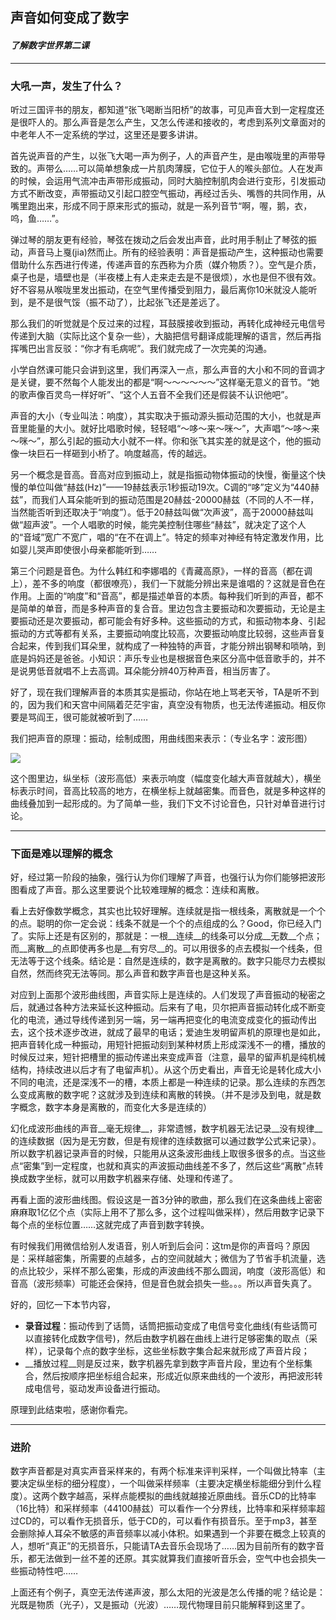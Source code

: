 ## 声音如何变成了数字
#### _了解数字世界第二课_

---
### 大吼一声，发生了什么？

听过三国评书的朋友，都知道“张飞喝断当阳桥”的故事，可见声音大到一定程度还是很吓人的。那么声音是怎么产生，又怎么传递和接收的，考虑到系列文章面对的中老年人不一定系统的学过，这里还是要多讲讲。

首先说声音的产生，以张飞大喝一声为例子，人的声音产生，是由喉咙里的声带导致的。声带么……可以简单想象成一片肌肉薄膜，它位于人的喉头部位。人在发声的时候，会运用气流冲击声带形成振动，同时大脑控制肌肉会进行变形，引发振动方式不断改变，声带振动又引起口腔空气振动，再经过舌头、嘴唇的共同作用，从嘴里跑出来，形成不同于原来形式的振动，就是一系列音节“啊，喔，鹅，衣，呜，鱼……”。

弹过琴的朋友更有经验，琴弦在拨动之后会发出声音，此时用手制止了琴弦的振动，声音马上戛(jia)然而止。所有的经验表明：声音是振动产生，这种振动也需要借助什么东西进行传递，传递声音的东西称为介质（媒介物质？）。空气是介质，桌子也是，墙壁也是（半夜楼上有人走来走去是不是很烦），水也是但不很有效。好不容易从喉咙里发出振动，在空气里传播受到阻力，最后离你10米就没人能听到，是不是很气馁（振不动了），比起张飞还是差远了。

那么我们的听觉就是个反过来的过程，耳鼓膜接收到振动，再转化成神经元电信号传递到大脑（实际比这个复杂一些），大脑把信号翻译成能理解的语言，然后再指挥嘴巴出言反驳：“你才有毛病呢”。我们就完成了一次完美的沟通。

小学自然课可能只会讲到这里，我们再深入一点，那么声音的大小和不同的音调才是关键，要不然每个人能发出的都是“啊～～～～～～”这样毫无意义的音节。“她的歌声像百灵鸟一样好听”、“这个人五音不全我们还是假装不认识他吧”。

声音的大小（专业叫法：响度），其实取决于振动源头振动范围的大小，也就是声音里能量的大小。就好比唱歌时候，轻轻唱“～哆～来～咪～”，大声唱“～哆～来～咪～”，那么引起的振动大小就不一样。你和张飞其实差的就是这个，他的振动像一块巨石一样砸到小桥了。响度越高，传的越远。

另一个概念是音高。音高对应到振动上，就是指振动物体振动的快慢，衡量这个快慢的单位叫做“赫兹(Hz)”——19赫兹表示1秒振动19次。C调的“哆”定义为“440赫兹”，而我们人耳朵能听到的振动范围是20赫兹-20000赫兹（不同的人不一样，当然能否听到还取决于“响度”）。低于20赫兹叫做“次声波”，高于20000赫兹叫做“超声波”。一个人唱歌的时候，能完美控制住哪些“赫兹”，就决定了这个人的“音域”宽广不宽广，唱的“在不在调上”。特定的频率对神经有特定激发作用，比如婴儿哭声即使很小母亲都能听到……

第三个问题是音色。为什么韩红和李娜唱的《青藏高原》，一样的音高（都在调上），差不多的响度（都很嘹亮），我们一下就能分辨出来是谁唱的？这就是音色在作用。上面的“响度”和“音高”，都是描述单音的本质。每种我们听到的声音，都不是简单的单音，而是多种声音的复合音。里边包含主要振动和次要振动，无论是主要振动还是次要振动，都可能会有好多种。这些振动的方式，和振动物本身、引起振动的方式等都有关系，主要振动响度比较高，次要振动响度比较弱，这些声音复合起来，传到我们耳朵里，就构成了一种独特的声音，才能分辨出钢琴和唢呐，到底是妈妈还是爸爸。小知识：声乐专业也是根据音色来区分高中低音歌手的，并不是说男低音就唱不上去高调。耳朵能分辨40万种声音，相当厉害了。

好了，现在我们理解声音的本质其实是振动，你站在地上骂老天爷，TA是听不到的，因为我们和天宫中间隔着茫茫宇宙，真空没有物质，也无法传递振动。相反你要是骂阎王，很可能就被听到了……

我们把声音的原理：振动，绘制成图，用曲线图来表示：（专业名字：波形图）

![](http://www-inst.eecs.berkeley.edu/~assist/hearing_image10.gif)

这个图里边，纵坐标（波形高低）来表示响度（幅度变化越大声音就越大），横坐标表示时间，音高比较高的地方，在横坐标上就越密集。而音色，就是多种这样的曲线叠加到一起形成的。为了简单一些，我们下文不讨论音色，只针对单音进行讨论。

---
### 下面是难以理解的概念

好，经过第一阶段的抽象，强行认为你们理解了声音，也强行认为你们能够把波形图看成了声音。那么这里要说个比较难理解的概念：连续和离散。

看上去好像数学概念，其实也比较好理解。连续就是指一根线条，离散就是一个个的点。聪明的你一定会说：线条不就是一个个的点组成的么？Good，你已经入门了。实际上还是有区别的，那就是：一根__连续__的线条可以分成__无数__个点；而__离散__的点即使再多也是__有穷尽__的。可以用很多的点去模拟一个线条，但无法等于这个线条。结论是：自然是连续的，数字是离散的。数字只能尽力去模拟自然，然而终究无法等同。那么声音和数字声音也是这种关系。

对应到上面那个波形曲线图，声音实际上是连续的。人们发现了声音振动的秘密之后，就通过各种方法来延长这种振动。后来有了电，贝尔把声音振动转化成不断变化的电流，通过导线传递到另一端，另一端再把变化的电流变成变化的振动传出去，这个技术逐步改进，就成了最早的电话；爱迪生发明留声机的原理也是如此，把声音转化成一种振动，用短针把振动刻到某种材质上形成深浅不一的槽，播放的时候反过来，短针把槽里的振动传递出来变成声音（注意，最早的留声机是纯机械结构，持续改进以后才有了电留声机）。从这个历史看出，声音无论是转化成大小不同的电流，还是深浅不一的槽，本质上都是一种连续的记录。那么连续的东西怎么变成离散的数字呢？这就涉及到连续和离散的转换。（并不是涉及到电，就是数字概念，数字本身是离散的，而变化大多是连续的）

幻化成波形曲线的声音__毫无规律__，非常遗憾，数字机器无法记录__没有规律__的连续数据（因为是无穷数，但是有规律的连续数据可以通过数学公式来记录）。所以数字机器记录声音的时候，只能用从这条波形曲线上取很多很多的点。当这些点“密集”到一定程度，也就和真实的声波振动曲线差不多了，然后这些“离散”点转换成数字坐标，就可以用数字机器来存储、处理和传递了。

再看上面的波形曲线图。假设这是一首3分钟的歌曲，那么我们在这条曲线上密密麻麻取1亿亿个点（实际上用不了那么多，这个过程叫做采样），然后用数字记录下每个点的坐标位置……这就完成了声音到数字转换。

有时候我们用微信给别人发语音，别人听到后会问：这tm是你的声音吗？原因是：采样越密集，所需要的点越多，占的空间就越大；微信为了节省手机流量，选的点比较少，采样不那么密集，形成的声波曲线不那么圆润，响度（波形高低）和音高（波形频率）可能还会保持，但是音色就会损失一些。。。所以声音失真了。

好的，回忆一下本节内容，
* __录音过程__：振动传到了话筒，话筒把振动变成了电信号变化曲线(有些话筒可以直接转化成数字信号)，然后由数字机器在曲线上进行足够密集的取点（采样），记录每个点的数字坐标，这些坐标数字集合起来就形成了声音片段；
* __播放过程__则是反过来，数字机器先拿到数字声音片段，里边有个坐标集合，然后按顺序把坐标组合起来，形成近似原来曲线的一个波形，再把波形转成电信号，驱动发声设备进行振动。

原理到此结束啦，感谢你看完。

---
### 进阶

数字声音都是对真实声音采样来的，有两个标准来评判采样，一个叫做比特率（主要决定纵坐标的细分程度），一个叫做采样频率（主要决定横坐标能细分到什么程度）。这两个数字越高，采样点能模拟的曲线就越接近原曲线。音乐CD的比特率（16比特）和采样频率（44100赫兹）可以看作一个分界线，比特率和采样频率超过CD的，可以看作无损音乐，低于CD的，可以看作有损音乐。至于mp3，甚至会删除掉人耳朵不敏感的声音频率以减小体积。如果遇到一个非要在概念上较真的人，想听“真正”的无损音乐，只能请TA去音乐会现场了……因为目前所有的数字音乐，都无法做到一丝不差的还原。其实就算我们直接听音乐会，空气中也会损失一些振动特性吧……

上面还有个例子，真空无法传递声波，那么太阳的光波是怎么传播的呢？结论是：光既是物质（光子），又是振动（光波）……现代物理目前只能解释到这里了。

